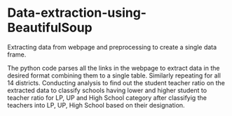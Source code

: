 # Data-extraction-using-BeautifulSoup
Extracting data from webpage and preprocessing to create a single data frame. 

The python code parses all the links in the webpage to extract data in the desired format combining them to a single table. Similarly repeating for all 14 districts.
Conducting analysis to find out the student teacher ratio on the extracted data to classify schools having lower and higher student to teacher ratio for LP, UP and High School category after classifyig the teachers into LP, UP, High School based on their designation.
